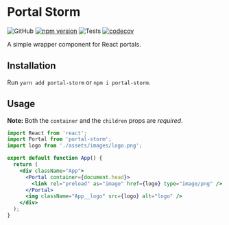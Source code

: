 # Portal Storm

![GitHub](https://img.shields.io/github/license/synthetic-borealis/portal-storm)
[![npm version](https://badge.fury.io/js/portal-storm.svg)](https://badge.fury.io/js/portal-storm)
![Tests](https://github.com/synthetic-borealis/portal-storm/actions/workflows/test.yml/badge.svg)
[![codecov](https://codecov.io/github/synthetic-borealis/portal-storm/branch/main/graph/badge.svg?token=PYX24KQ6IS)](https://codecov.io/github/synthetic-borealis/portal-storm)

A simple wrapper component for React portals.

## Installation

Run ```yarn add portal-storm``` or ```npm i portal-storm```.

## Usage

__Note:__ Both the `container` and the `children` props are _required_.

```jsx
import React from 'react';
import Portal from 'portal-storm';
import logo from './assets/images/logo.png';

export default function App() {
  return (
    <div className="App">
      <Portal container={document.head}>
        <link rel="preload" as="image" href={logo} type="image/png" />
      </Portal>
      <img className="App__logo" src={logo} alt="logo" />
    </div>
  );
}
```
